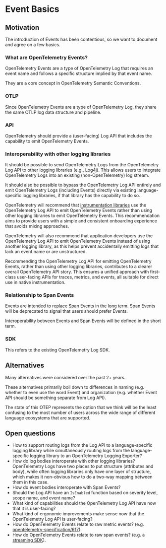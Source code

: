 # Event Basics

## Motivation

The introduction of Events has been contentious, so we want to document and agree on a few basics.

### What are OpenTelemetry Events?

OpenTelemetry Events are a type of OpenTelemetry Log that requires an event name and follows a specific structure implied by that event name.

They are a core concept in OpenTelemetry Semantic Conventions.

### OTLP

Since OpenTelemetry Events are a type of OpenTelemetry Log, they share the same OTLP log data structure and pipeline.

### API

OpenTelemetry should provide a (user-facing) Log API that includes the capability to emit OpenTelemetry Events.

### Interoperability with other logging libraries

It should be possible to send OpenTelemetry Logs from the OpenTelemetry Log API to other logging libraries (e.g., Log4j).
This allows users to integrate OpenTelemetry Logs into an existing (non-OpenTelemetry) log stream.

It should also be possible to bypass the OpenTelemetry Log API entirely and emit OpenTelemetry Logs (including Events)
directly via existing language-specific logging libraries, if that library has the capability to do so.

OpenTelemetry will recommend that
[instrumentation libraries](https://github.com/open-telemetry/opentelemetry-specification/blob/main/specification/glossary.md#instrumentation-library)
use the OpenTelemetry Log API to emit OpenTelemetry Events rather than using other logging libraries to emit OpenTelemetry Events. This recommendation aims to provide users with a simple and consistent
onboarding experience that avoids mixing approaches.

OpenTelemetry will also recommend that application developers use the OpenTelemetry Log API to emit OpenTelemetry Events instead of using another
logging library, as this helps prevent accidentally emitting logs that lack an event name or are unstructured.

Recommending the OpenTelemetry Log API for emitting OpenTelemetry Events, rather than using other logging libraries, contributes to a clearer overall
OpenTelemetry API story. This ensures a unified approach with first-class user-facing APIs for traces, metrics, and events,
all suitable for direct use in native instrumentation.

### Relationship to Span Events

Events are intended to replace Span Events in the long term.
Span Events will be deprecated to signal that users should prefer Events.

Interoperability between Events and Span Events will be defined in the short term.

### SDK

This refers to the existing OpenTelemetry Log SDK.

## Alternatives

Many alternatives were considered over the past 2+ years.

These alternatives primarily boil down to differences in naming (e.g. whether to even use the word Event)
and organization (e.g. whether Event API should be something separate from Log API).

The state of this OTEP represents the option that we think will be the least confusing to the most number of users across the wide range of different language ecosystems that are supported.

## Open questions

* How to support routing logs from the Log API to a language-specific logging library
  while simultaneously routing logs from the language-specific logging library to an OpenTelemetry Logging Exporter?
* How do log bodies interoperate with other logging libraries?
  OpenTelemetry Logs have two places to put structure (attributes and body), while often logging libraries only have one layer of structure,
  which makes it non-obvious how to do a two-way mapping between them in this case.
* How do event bodies interoperate with Span Events?
* Should the Log API have an `IsEnabled` function based on severity level, scope name, and event name?
* What kind of capabilities should the OpenTelemetry Log API have now that it is user-facing?
* What kind of ergonomic improvements make sense now that the OpenTelemetry Log API is user-facing?
* How do OpenTelemetry Events relate to raw metric events?
  (e.g. [opentelemetry-specification/617](https://github.com/open-telemetry/opentelemetry-specification/issues/617)).
* How do OpenTelemetry Events relate to raw span events?
  (e.g. a [streaming SDK](https://github.com/search?q=repo%3Aopen-telemetry%2Fopentelemetry-specification+%22streaming+sdk%22&type=issues)).
